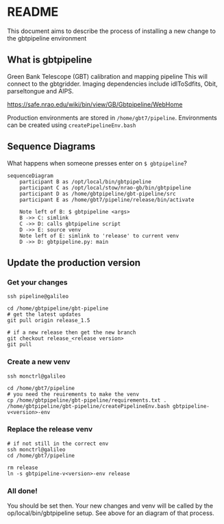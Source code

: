 # README

This document aims to describe the process of installing a new change to the gbtpipeline environment

## What is gbtpipeline
Green Bank Telescope (GBT) calibration and mapping pipeline
This will connect to the gbtgridder. Imaging dependencies include idlToSdfits, Obit, parseltongue and AIPS.

https://safe.nrao.edu/wiki/bin/view/GB/Gbtpipeline/WebHome

Production environments are stored in ``/home/gbt7/pipeline``. Environments can be created using ``createPipelineEnv.bash``

## Sequence Diagrams
What happens when someone presses enter on ``$ gbtpipeline``?

```mermaid
sequenceDiagram
    participant B as /opt/local/bin/gbtpipeline
    participant C as /opt/local/stow/nrao-gb/bin/gbtpipeline
    participant D as /home/gbtpipeline/gbt-pipeline/src
    participant E as /home/gbt7/pipeline/release/bin/activate

    Note left of B: $ gbtpipeline <args>
    B ->> C: simlink
    C ->> D: calls gbtpipeline script
    D ->> E: source venv
    Note left of E: simlink to 'release' to current venv
    D ->> D: gbtpipeline.py: main
```


## Update the production version
### Get your changes
```
ssh pipeline@galileo

cd /home/gbtpipeline/gbt-pipeline
# get the latest updates
git pull origin release_1.5

# if a new release then get the new branch
git checkout release_<release version>
git pull
```

### Create a new venv
```
ssh monctrl@galileo

cd /home/gbt7/pipeline
# you need the reuirements to make the venv
cp /home/gbtpipeline/gbt-pipeline/requirements.txt .
/home/gbtpipeline/gbt-pipeline/createPipelineEnv.bash gbtpipeline-v<version>-env
```

### Replace the release venv
```
# if not still in the correct env
ssh monctrl@galileo
cd /home/gbt7/pipeline

rm release
ln -s gbtpipeline-v<version>-env release
```

### All done!
You should be set then. Your new changes and venv will be called by the op/local/bin/gbtpipeline setup. See above for an diagram of that process.

